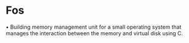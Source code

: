 # Fos
• Building memory management unit for a small operating system that manages the interaction    between the memory and virtual disk using C.
